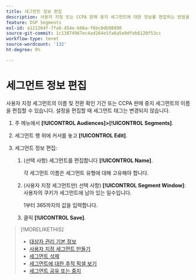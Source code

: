 ```yaml
---
title: 세그먼트 정보 편집
description: 사용자 지정 또는 CCPA 판매 중지 세그먼트에 대한 정보를 편집하는 방법을 알아봅니다.
feature: DSP Segments
exl-id: a121264f-7fa6-454e-b66a-f6bc0db98890
source-git-commit: 1c13874967ec4ad264e5fa6a5e0dfeb6120f53cc
workflow-type: tm+mt
source-wordcount: '132'
ht-degree: 0%

---
```


# 세그먼트 정보 편집

사용자 지정 세그먼트의 이름 및 전환 확인 기간 또는 CCPA 판매 중지 세그먼트의 이름을 편집할 수 있습니다. 설정을 편집할 때 세그먼트 태그는 변경되지 않습니다.

1. 주 메뉴에서 **[!UICONTROL Audiences]>[!UICONTROL Segments]**.

1. 세그먼트 행 위에 커서를 놓고 **[!UICONTROL Edit]**.

1. 세그먼트 정보 편집:

   1. (선택 사항) 세그먼트를 편집합니다 **[!UICONTROL Name]**.

      각 세그먼트 이름은 세그먼트 유형에 대해 고유해야 합니다.

   1. (사용자 지정 세그먼트만) 선택 사항) **[!UICONTROL Segment Window]**: 사용자의 쿠키가 세그먼트에 남아 있는 일수입니다.

      1부터 365까지의 값을 입력합니다.

   1. 클릭 **[!UICONTROL Save]**.

>[!MORELIKETHIS]
>
>* [대상자 관리 기본 정보](audience-about.md)
>* [사용자 지정 세그먼트 만들기](custom-segment-create.md)
>* [세그먼트 삭제](segment-delete.md)
>* [세그먼트에 대한 추적 픽셀 보기](segment-view-pixels.md)
>* [세그먼트 공유 또는 중지](segment-share.md)

